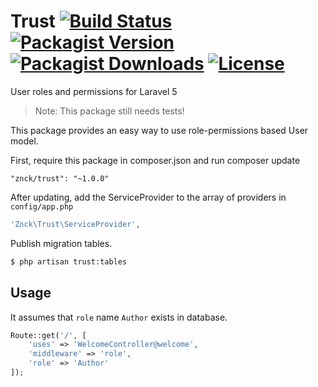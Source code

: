 # Trust [![Build Status](https://travis-ci.org/znck/trust.svg?branch=master)](https://travis-ci.org/znck/trust)  [![Packagist Version](https://img.shields.io/packagist/v/znck/trust.svg)](https://packagist.org/packages/znck/trust) [![Packagist Downloads](https://img.shields.io/packagist/dt/znck/trust.svg)](https://packagist.org/packages/znck/trust)  [![License](https://img.shields.io/packagist/l/znck/trust.svg)](http://znck.mit-license.org)
User roles and permissions for Laravel 5

> Note: This package still needs tests!

This package provides an easy way to use role-permissions based User model.

First, require this package in composer.json and run composer update

    "znck/trust": "~1.0.0"

After updating, add the ServiceProvider to the array of providers in `config/app.php`

```php
'Znck\Trust\ServiceProvider',
```

Publish migration tables.
```bash
$ php artisan trust:tables 
```

Usage
-----
It assumes that `role` name `Author` exists in database.

```php
Route::get('/', [
    'uses' => 'WelcomeController@welcome', 
    'middleware' => 'role', 
    'role' => 'Author'
]);
```
